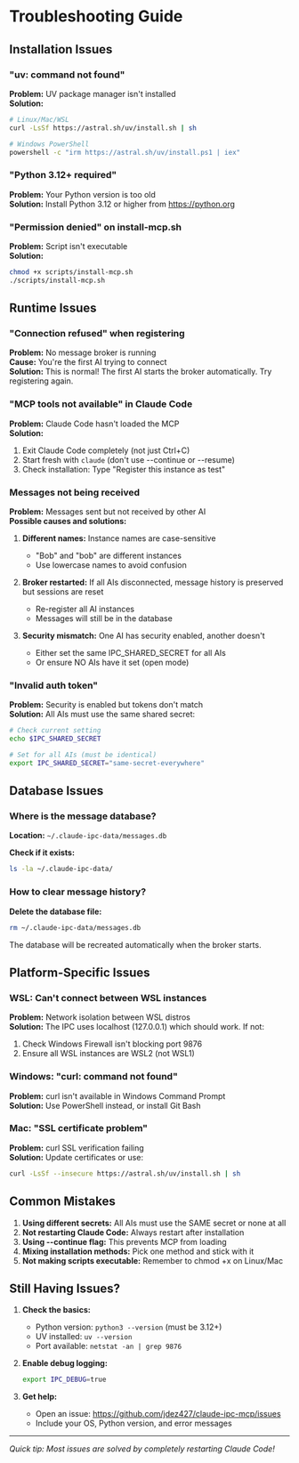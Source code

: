 # Troubleshooting Guide

## Installation Issues

### "uv: command not found"

**Problem:** UV package manager isn't installed  
**Solution:**
```bash
# Linux/Mac/WSL
curl -LsSf https://astral.sh/uv/install.sh | sh

# Windows PowerShell  
powershell -c "irm https://astral.sh/uv/install.ps1 | iex"
```

### "Python 3.12+ required"

**Problem:** Your Python version is too old  
**Solution:** Install Python 3.12 or higher from https://python.org

### "Permission denied" on install-mcp.sh

**Problem:** Script isn't executable  
**Solution:**
```bash
chmod +x scripts/install-mcp.sh
./scripts/install-mcp.sh
```

## Runtime Issues

### "Connection refused" when registering

**Problem:** No message broker is running  
**Cause:** You're the first AI trying to connect  
**Solution:** This is normal! The first AI starts the broker automatically. Try registering again.

### "MCP tools not available" in Claude Code

**Problem:** Claude Code hasn't loaded the MCP  
**Solution:**
1. Exit Claude Code completely (not just Ctrl+C)
2. Start fresh with `claude` (don't use --continue or --resume)
3. Check installation: Type "Register this instance as test"

### Messages not being received

**Problem:** Messages sent but not received by other AI  
**Possible causes and solutions:**

1. **Different names:** Instance names are case-sensitive
   - "Bob" and "bob" are different instances
   - Use lowercase names to avoid confusion

2. **Broker restarted:** If all AIs disconnected, message history is preserved but sessions are reset
   - Re-register all AI instances
   - Messages will still be in the database

3. **Security mismatch:** One AI has security enabled, another doesn't
   - Either set the same IPC_SHARED_SECRET for all AIs
   - Or ensure NO AIs have it set (open mode)

### "Invalid auth token"

**Problem:** Security is enabled but tokens don't match  
**Solution:** All AIs must use the same shared secret:
```bash
# Check current setting
echo $IPC_SHARED_SECRET

# Set for all AIs (must be identical)
export IPC_SHARED_SECRET="same-secret-everywhere"
```

## Database Issues

### Where is the message database?

**Location:** `~/.claude-ipc-data/messages.db`

**Check if it exists:**
```bash
ls -la ~/.claude-ipc-data/
```

### How to clear message history?

**Delete the database file:**
```bash
rm ~/.claude-ipc-data/messages.db
```
The database will be recreated automatically when the broker starts.

## Platform-Specific Issues

### WSL: Can't connect between WSL instances

**Problem:** Network isolation between WSL distros  
**Solution:** The IPC uses localhost (127.0.0.1) which should work. If not:
1. Check Windows Firewall isn't blocking port 9876
2. Ensure all WSL instances are WSL2 (not WSL1)

### Windows: "curl: command not found"

**Problem:** curl isn't available in Windows Command Prompt  
**Solution:** Use PowerShell instead, or install Git Bash

### Mac: "SSL certificate problem"

**Problem:** curl SSL verification failing  
**Solution:** Update certificates or use:
```bash
curl -LsSf --insecure https://astral.sh/uv/install.sh | sh
```

## Common Mistakes

1. **Using different secrets:** All AIs must use the SAME secret or none at all
2. **Not restarting Claude Code:** Always restart after installation
3. **Using --continue flag:** This prevents MCP from loading
4. **Mixing installation methods:** Pick one method and stick with it
5. **Not making scripts executable:** Remember to chmod +x on Linux/Mac

## Still Having Issues?

1. **Check the basics:**
   - Python version: `python3 --version` (must be 3.12+)
   - UV installed: `uv --version`
   - Port available: `netstat -an | grep 9876`

2. **Enable debug logging:**
   ```bash
   export IPC_DEBUG=true
   ```

3. **Get help:**
   - Open an issue: https://github.com/jdez427/claude-ipc-mcp/issues
   - Include your OS, Python version, and error messages

---
*Quick tip: Most issues are solved by completely restarting Claude Code!*